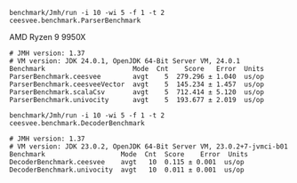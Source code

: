 
`benchmark/Jmh/run -i 10 -wi 5 -f 1 -t 2 ceesvee.benchmark.ParserBenchmark`

AMD Ryzen 9 9950X
```
# JMH version: 1.37
# VM version: JDK 24.0.1, OpenJDK 64-Bit Server VM, 24.0.1
Benchmark                      Mode  Cnt    Score   Error  Units
ParserBenchmark.ceesvee        avgt    5  279.296 ± 1.040  us/op
ParserBenchmark.ceesveeVector  avgt    5  145.234 ± 1.457  us/op
ParserBenchmark.scalaCsv       avgt    5  712.414 ± 5.120  us/op
ParserBenchmark.univocity      avgt    5  193.677 ± 2.019  us/op
```

`benchmark/Jmh/run -i 10 -wi 5 -f 1 -t 2 ceesvee.benchmark.DecoderBenchmark`

```
# JMH version: 1.37
# VM version: JDK 23.0.2, OpenJDK 64-Bit Server VM, 23.0.2+7-jvmci-b01
Benchmark                   Mode  Cnt  Score    Error  Units
DecoderBenchmark.ceesvee    avgt   10  0.115 ± 0.001  us/op
DecoderBenchmark.univocity  avgt   10  0.011 ± 0.001  us/op
```
